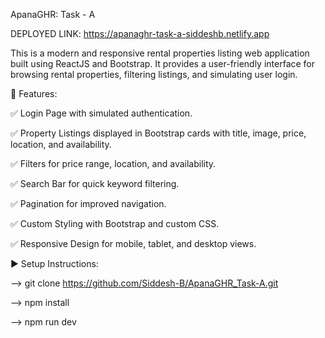ApanaGHR: Task - A

DEPLOYED LINK: https://apanaghr-task-a-siddeshb.netlify.app

This is a modern and responsive rental properties listing web application built using ReactJS and Bootstrap. It provides a user-friendly interface for browsing rental properties, filtering listings, and simulating user login.

📌 Features:

✅ Login Page with simulated authentication.

✅ Property Listings displayed in Bootstrap cards with title, image, price, location, and availability.

✅ Filters for price range, location, and availability.

✅ Search Bar for quick keyword filtering.

✅ Pagination for improved navigation.

✅ Custom Styling with Bootstrap and custom CSS.

✅ Responsive Design for mobile, tablet, and desktop views.

▶ Setup Instructions:

--> git clone https://github.com/Siddesh-B/ApanaGHR_Task-A.git

--> npm install

--> npm run dev
     
